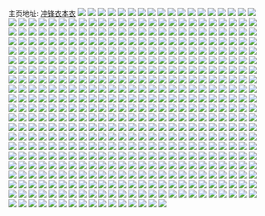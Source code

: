 主页地址: [冲锋衣本衣](https://weibo.com/u/1619984190) 
![](https://wx4.sinaimg.cn/mw2000/608eff3ely1h9qet7pxnvj20wr1z04qp.jpg) 
![](https://wx4.sinaimg.cn/mw2000/608eff3ely1h9qet8cmdgj20wr1z04qp.jpg) 
![](https://wx4.sinaimg.cn/mw2000/608eff3ely1h9pkmre5iwj2296308kjn.jpg) 
![](https://wx4.sinaimg.cn/mw2000/608eff3ely1h9ncccavpfj20wr1z0e81.jpg) 
![](https://wx4.sinaimg.cn/mw2000/608eff3ely1h9nccjqjraj22802yob2a.jpg) 
![](https://wx4.sinaimg.cn/mw2000/608eff3ely1h9kz84x468j21jk2bchdt.jpg) 
![](https://wx4.sinaimg.cn/mw2000/608eff3ely1h9h45j0rlpj20u01emduc.jpg) 
![](https://wx4.sinaimg.cn/mw2000/608eff3ely1h9h45hwlf2j20tz1smdpv.jpg) 
![](https://wx4.sinaimg.cn/mw2000/608eff3ely1h9h45ifkz0j20k00t6qc4.jpg) 
![](https://wx4.sinaimg.cn/mw2000/608eff3ely1h9h45i6vrgj20rs0he0x2.jpg) 
![](https://wx4.sinaimg.cn/mw2000/608eff3ely1h9h45jcclfj20u00gvq77.jpg) 
![](https://wx4.sinaimg.cn/mw2000/608eff3ely1h9h45jj2a7j20u00g9q6b.jpg) 
![](https://wx4.sinaimg.cn/mw2000/608eff3ely1h9cp93sed4j21ho1zk1ky.jpg) 
![](https://wx4.sinaimg.cn/mw2000/608eff3ely1h9ccoo3rgoj240b5cfqv9.jpg) 
![](https://wx4.sinaimg.cn/mw2000/608eff3ely1h98mjh4f7gj21m80wrtjl.jpg) 
![](https://wx4.sinaimg.cn/mw2000/608eff3ely1h97c8xzddaj21kw23vhdt.jpg) 
![](https://wx4.sinaimg.cn/mw2000/608eff3ely1h94drbysatj21ho1zk1ky.jpg) 
![](https://wx4.sinaimg.cn/mw2000/608eff3ely1h93f4udbg9j21kw23w4qp.jpg) 
![](https://wx4.sinaimg.cn/mw2000/608eff3ely1h93f4v5io2j21kw23v1kx.jpg) 
![](https://wx4.sinaimg.cn/mw2000/608eff3ely1h93f4rientj21kw23vb29.jpg) 
![](https://wx4.sinaimg.cn/mw2000/608eff3ely1h92cglmataj21kw23ue81.jpg) 
![](https://wx4.sinaimg.cn/mw2000/608eff3ely1h92cgl3lqtj21801moh24.jpg) 
![](https://wx4.sinaimg.cn/mw2000/608eff3ely1h92cgm3qkyj21fe1wj4or.jpg) 
![](https://wx4.sinaimg.cn/mw2000/608eff3ely1h91e1b22zkj218g1uoh5x.jpg) 
![](https://wx4.sinaimg.cn/mw2000/608eff3ely1h91e1a4w9qj21gt1ye7wh.jpg) 
![](https://wx4.sinaimg.cn/mw2000/608eff3ely1h91e1bv0acj21kw23v7wh.jpg) 
![](https://wx4.sinaimg.cn/mw2000/608eff3ely1h91e1cunxvj21kw23v7wh.jpg) 
![](https://wx4.sinaimg.cn/mw2000/608eff3ely1h8zwmkh0s3j21kw23sb29.jpg) 
![](https://wx4.sinaimg.cn/mw2000/608eff3ely1h8zwmllz21j21kw23vqv5.jpg) 
![](https://wx4.sinaimg.cn/mw2000/608eff3ely1h8zwn3newdj21kw23vkjl.jpg) 
![](https://wx4.sinaimg.cn/mw2000/608eff3ely1h8zwnih7m2j21kw23vkjl.jpg) 
![](https://wx4.sinaimg.cn/mw2000/608eff3ely1h8wdzlwkvwj21e21ure3y.jpg) 
![](https://wx4.sinaimg.cn/mw2000/608eff3ely1h8vbzq1rtyj21kw23v7wh.jpg) 
![](https://wx4.sinaimg.cn/mw2000/608eff3ely1h8vbzp91ifj21kw23v7wh.jpg) 
![](https://wx4.sinaimg.cn/mw2000/608eff3ely1h8vbzqzk3jj21kw23vb29.jpg) 
![](https://wx4.sinaimg.cn/mw2000/608eff3ely1h8vbzrq6uoj21kw23vb29.jpg) 
![](https://wx4.sinaimg.cn/mw2000/608eff3ely1h8u8ap7x7uj21h91z0qic.jpg) 
![](https://wx4.sinaimg.cn/mw2000/608eff3ely1h8u8ao3t5aj21h91z0tse.jpg) 
![](https://wx4.sinaimg.cn/mw2000/608eff3ely1h8u8apnkwtj21h91z0kbf.jpg) 
![](https://wx4.sinaimg.cn/mw2000/608eff3ely1h8u8aqqfl4j22ig3co7wi.jpg) 
![](https://wx4.sinaimg.cn/mw2000/608eff3ely1h8u8ar51q3j20sc1gfdl1.jpg) 
![](https://wx4.sinaimg.cn/mw2000/608eff3ely1h8sxg6hen2j21mw26jb29.jpg) 
![](https://wx4.sinaimg.cn/mw2000/608eff3ely1h8sxg7ivepj22802yohdu.jpg) 
![](https://wx4.sinaimg.cn/mw2000/608eff3ely1h8sxg8e4kpj21kw23vb29.jpg) 
![](https://wx4.sinaimg.cn/mw2000/608eff3ely1h8rrxe4hc4j20wr1z0n6j.jpg) 
![](https://wx4.sinaimg.cn/mw2000/608eff3ely1h8rrxep9glj21kw23ve81.jpg) 
![](https://wx4.sinaimg.cn/mw2000/608eff3ely1h8rrxfb3ehj21kw23ve81.jpg) 
![](https://wx4.sinaimg.cn/mw2000/608eff3ely1h8rrxfwyw7j21i52081kx.jpg) 
![](https://wx4.sinaimg.cn/mw2000/608eff3ely1h8rrxc0jgaj21ir2104qp.jpg) 
![](https://wx4.sinaimg.cn/mw2000/608eff3ely1h8pi6aylv0j21kw23v4qp.jpg) 
![](https://wx4.sinaimg.cn/mw2000/608eff3ely1h8o09dmhb6j22c0340b2a.jpg) 
![](https://wx4.sinaimg.cn/mw2000/608eff3ely1h8mvhk50bdj21kw23vb29.jpg) 
![](https://wx4.sinaimg.cn/mw2000/608eff3ely1h8mvhku4t9j21kw23v7wh.jpg) 
![](https://wx4.sinaimg.cn/mw2000/608eff3ely1h8l4myluy7j20u020iam3.jpg) 
![](https://wx4.sinaimg.cn/mw2000/608eff3ely1h8l4mz9av7j20u014ln5k.jpg) 
![](https://wx4.sinaimg.cn/mw2000/608eff3ely1h8l4mzxlz2j20zk19ogws.jpg) 
![](https://wx4.sinaimg.cn/mw2000/608eff3ely1h8l4n07ppyj20tq10344y.jpg) 
![](https://wx4.sinaimg.cn/mw2000/608eff3ely1h8l4mxprx9j20zk1bfqcx.jpg) 
![](https://wx4.sinaimg.cn/mw2000/608eff3ely1h8l4n0rm9tj20uk14ral6.jpg) 
![](https://wx4.sinaimg.cn/mw2000/608eff3ely1h8kih311buj20zk2rganf.jpg) 
![](https://wx4.sinaimg.cn/mw2000/608eff3ely1h8jobmm2utj21kw23v7wh.jpg) 
![](https://wx4.sinaimg.cn/mw2000/608eff3ely1h8jobnbhqvj21kw23v7wh.jpg) 
![](https://wx4.sinaimg.cn/mw2000/608eff3ely1h8jobnw7f0j21kw23v7wh.jpg) 
![](https://wx4.sinaimg.cn/mw2000/608eff3ely1h8joblv8x7j21kw23vqv5.jpg) 
![](https://wx4.sinaimg.cn/mw2000/608eff3ely1h8iuww2xwqj20wr1z04p7.jpg) 
![](https://wx4.sinaimg.cn/mw2000/608eff3ely1h8iuwwu5xcj20wr1z04pg.jpg) 
![](https://wx4.sinaimg.cn/mw2000/608eff3ely1h8hjhsh3kcj22pu3mekjn.jpg) 
![](https://wx4.sinaimg.cn/mw2000/608eff3ely1h8hjhsvwuaj20zs1bqanq.jpg) 
![](https://wx4.sinaimg.cn/mw2000/608eff3ely1h8h8gw6adyj20pg12i181.jpg) 
![](https://wx4.sinaimg.cn/mw2000/608eff3ely1h8gctc8kufj21kw23v7wh.jpg) 
![](https://wx4.sinaimg.cn/mw2000/608eff3ely1h8f8gjwm6zj21kw23v7wh.jpg) 
![](https://wx4.sinaimg.cn/mw2000/608eff3ely1h8f8gkfjarj21kw23v1kx.jpg) 
![](https://wx4.sinaimg.cn/mw2000/608eff3ely1h8f8gjbs6vj22c02x04qr.jpg) 
![](https://wx4.sinaimg.cn/mw2000/608eff3ely1h8dzjush2gj21kw23vhdt.jpg) 
![](https://wx4.sinaimg.cn/mw2000/608eff3ely1h8csjqqxqaj21ho1zkkjl.jpg) 
![](https://wx4.sinaimg.cn/mw2000/608eff3ely1h8csjtmn80j21ho1zknpd.jpg) 
![](https://wx4.sinaimg.cn/mw2000/608eff3ely1h8csjrohe7j21kw23v7wh.jpg) 
![](https://wx4.sinaimg.cn/mw2000/608eff3ely1h8csjsg6h6j21kw23v4qp.jpg) 
![](https://wx4.sinaimg.cn/mw2000/608eff3ely1h8bs0x47hxj21kw23vhdt.jpg) 
![](https://wx4.sinaimg.cn/mw2000/608eff3ely1h8bs0xrtzaj21kw23v7wh.jpg) 
![](https://wx4.sinaimg.cn/mw2000/608eff3ely1h8bs0w955pj21kw23v4qp.jpg) 
![](https://wx4.sinaimg.cn/mw2000/608eff3ely1h8bs0zeyioj21sc2dsnpe.jpg) 
![](https://wx4.sinaimg.cn/mw2000/608eff3ely1h8ap2aiewlj21kw23ve81.jpg) 
![](https://wx4.sinaimg.cn/mw2000/608eff3ely1h8ap2b4jgnj21kw23vhdt.jpg) 
![](https://wx4.sinaimg.cn/mw2000/608eff3ely1h8ap2cvcokj21kw23ve81.jpg) 
![](https://wx4.sinaimg.cn/mw2000/608eff3ely1h8ap2djd6gj21kw23vhdt.jpg) 
![](https://wx4.sinaimg.cn/mw2000/608eff3ely1h8ap29ukx3j21kw23vhdt.jpg) 
![](https://wx4.sinaimg.cn/mw2000/608eff3ely1h8apgcsnbcj21kw23vu0x.jpg) 
![](https://wx4.sinaimg.cn/mw2000/608eff3ely1h8afzb50lsj23so5284qt.jpg) 
![](https://wx4.sinaimg.cn/mw2000/608eff3ely1h883dcpvlej21kw23vhdt.jpg) 
![](https://wx4.sinaimg.cn/mw2000/608eff3ely1h883d9ntdej21871mxqmx.jpg) 
![](https://wx4.sinaimg.cn/mw2000/608eff3ely1h883dltwyvj21kw23ve81.jpg) 
![](https://wx4.sinaimg.cn/mw2000/608eff3ely1h883eaisbdj21kw23w4qp.jpg) 
![](https://wx4.sinaimg.cn/mw2000/608eff3ely1h85w043dlcj20u0140jwn.jpg) 
![](https://wx4.sinaimg.cn/mw2000/608eff3ely1h82qp024khj20t00wun53.jpg) 
![](https://wx4.sinaimg.cn/mw2000/608eff3ely1h815vmdrehj21kw23v4qp.jpg) 
![](https://wx4.sinaimg.cn/mw2000/608eff3ely1h815vn4plcj21kw23v4qp.jpg) 
![](https://wx4.sinaimg.cn/mw2000/608eff3ely1h815vnmqe1j21kw23v4qp.jpg) 
![](https://wx4.sinaimg.cn/mw2000/608eff3ely1h815w9gypsj21kw23v4qp.jpg) 
![](https://wx4.sinaimg.cn/mw2000/608eff3ely1h7wvojpqy2j21sc2dsx6p.jpg) 
![](https://wx4.sinaimg.cn/mw2000/608eff3ely1h7vh27j8muj21kw2224qp.jpg) 
![](https://wx4.sinaimg.cn/mw2000/608eff3ely1h7vh27wkpaj21k3162tns.jpg) 
![](https://wx4.sinaimg.cn/mw2000/608eff3ely1h7vh28d5olj20wq0tl45d.jpg) 
![](https://wx4.sinaimg.cn/mw2000/608eff3ely1h7vh2agomlj22c0340e83.jpg) 
![](https://wx4.sinaimg.cn/mw2000/608eff3ely1h7tz71bwwhj21kw23w4qp.jpg) 
![](https://wx4.sinaimg.cn/mw2000/608eff3ely1h7tz70rxf4j21kw23vb29.jpg) 
![](https://wx4.sinaimg.cn/mw2000/608eff3ely1h7t8tbzbyij21kw23vhdt.jpg) 
![](https://wx4.sinaimg.cn/mw2000/608eff3ely1h7t8tdk7rtj21kw23vb29.jpg) 
![](https://wx4.sinaimg.cn/mw2000/608eff3ely1h7t8tfyswtj21kw23ve81.jpg) 
![](https://wx4.sinaimg.cn/mw2000/608eff3ely1h7s6klhvh7j20wr1z0h3g.jpg) 
![](https://wx4.sinaimg.cn/mw2000/608eff3ely1h7rxwdpukwj21kw23vkjl.jpg) 
![](https://wx4.sinaimg.cn/mw2000/608eff3ely1h7rxwfbbgjj21kw23vhdt.jpg) 
![](https://wx4.sinaimg.cn/mw2000/608eff3ely1h7ry3bcqgpj21kw23vb29.jpg) 
![](https://wx4.sinaimg.cn/mw2000/608eff3ely1h7rxwesm8ij21kw23vhdt.jpg) 
![](https://wx4.sinaimg.cn/mw2000/608eff3ely1h7rxwfum3lj21kw23vhdt.jpg) 
![](https://wx4.sinaimg.cn/mw2000/608eff3ely1h7rxx14qn3j21kw23vkjl.jpg) 
![](https://wx4.sinaimg.cn/mw2000/608eff3ely1h7rouqscfwj21kw23vb29.jpg) 
![](https://wx4.sinaimg.cn/mw2000/608eff3ely1h7qz7rv9k0j20wr1z0azi.jpg) 
![](https://wx4.sinaimg.cn/mw2000/608eff3ely1h7qz7s6mvpj20ku194wqb.jpg) 
![](https://wx4.sinaimg.cn/mw2000/608eff3ely1h7qz7rkc54j20ku194wl5.jpg) 
![](https://wx4.sinaimg.cn/mw2000/608eff3ely1h7opdxpkwxj21kw23v4qp.jpg) 
![](https://wx4.sinaimg.cn/mw2000/608eff3ely1h7opjzhp3mj21kw23v7wh.jpg) 
![](https://wx4.sinaimg.cn/mw2000/608eff3ely1h7opdzm6yrj21kw23v4qp.jpg) 
![](https://wx4.sinaimg.cn/mw2000/608eff3ely1h7opedqr3qj21881mz4qp.jpg) 
![](https://wx4.sinaimg.cn/mw2000/608eff3ely1h7n7qqcnfzj21kw23vhdt.jpg) 
![](https://wx4.sinaimg.cn/mw2000/608eff3ely1h7n7qr3rwsj21kw23vb29.jpg) 
![](https://wx4.sinaimg.cn/mw2000/608eff3ely1h7n7qrv7plj21kw23ve81.jpg) 
![](https://wx4.sinaimg.cn/mw2000/608eff3ely1h7n7qpoaa4j21kw23w7wh.jpg) 
![](https://wx4.sinaimg.cn/mw2000/608eff3ely1h7mjoxyog3j20ph0r3tcj.jpg) 
![](https://wx4.sinaimg.cn/mw2000/608eff3ely1h7mjoys063j20oz0px42q.jpg) 
![](https://wx4.sinaimg.cn/mw2000/608eff3ely1h7mjozglx2j20n80p77ap.jpg) 
![](https://wx4.sinaimg.cn/mw2000/608eff3ely1h7mjozp6xdj20tz0gvgnm.jpg) 
![](https://wx4.sinaimg.cn/mw2000/608eff3ely1h7mjp075xaj20u00kmdl9.jpg) 
![](https://wx4.sinaimg.cn/mw2000/608eff3ely1h7mjox77oqj20kn0n4wgy.jpg) 
![](https://wx4.sinaimg.cn/mw2000/608eff3ely1h7l9qecuglj21kw23ve81.jpg) 
![](https://wx4.sinaimg.cn/mw2000/608eff3ely1h7l9qexqhkj21kw23v7wh.jpg) 
![](https://wx4.sinaimg.cn/mw2000/608eff3ely1h7l9qfewynj21kw23vb29.jpg) 
![](https://wx4.sinaimg.cn/mw2000/608eff3ely1h7l9qdtewhj21kw23ve81.jpg) 
![](https://wx4.sinaimg.cn/mw2000/608eff3ely1h7js9utlh2j21kw23v7wh.jpg) 
![](https://wx4.sinaimg.cn/mw2000/608eff3ely1h7js9va0bjj21hu1zs1kx.jpg) 
![](https://wx4.sinaimg.cn/mw2000/608eff3ely1h7js9vqynaj21kw23vkis.jpg) 
![](https://wx4.sinaimg.cn/mw2000/608eff3ely1h7js9u7flkj21kw23vkjl.jpg) 
![](https://wx4.sinaimg.cn/mw2000/608eff3ely1h7ip8eo989j21ho1zkb29.jpg) 
![](https://wx4.sinaimg.cn/mw2000/608eff3ely1h7ip8dvk0aj21ho1zkhdt.jpg) 
![](https://wx4.sinaimg.cn/mw2000/608eff3ely1h7ip8fg6o5j21ho1zkkjl.jpg) 
![](https://wx4.sinaimg.cn/mw2000/608eff3ely1h7ip8g9l7nj21ho1zkhdt.jpg) 
![](https://wx4.sinaimg.cn/mw2000/608eff3ely1h7iew7qg9qj21kw23ve81.jpg) 
![](https://wx4.sinaimg.cn/mw2000/608eff3ely1h7gjm7gzboj21kw23ub29.jpg) 
![](https://wx4.sinaimg.cn/mw2000/608eff3ely1h7gjm82c10j21kw23w7wh.jpg) 
![](https://wx4.sinaimg.cn/mw2000/608eff3ely1h7gjm8rmgrj21kw23vakh.jpg) 
![](https://wx4.sinaimg.cn/mw2000/608eff3ely1h7gjm6gqmvj21kw23ve3w.jpg) 
![](https://wx4.sinaimg.cn/mw2000/608eff3ely1h7e88hh4scj21kw23vb29.jpg) 
![](https://wx4.sinaimg.cn/mw2000/608eff3ely1h7e88hzx8xj21kw23vb29.jpg) 
![](https://wx4.sinaimg.cn/mw2000/608eff3ely1h7e88imjifj21kw23v4qp.jpg) 
![](https://wx4.sinaimg.cn/mw2000/608eff3ely1h7e88j36ejj219x1p81kx.jpg) 
![](https://wx4.sinaimg.cn/mw2000/608eff3ely1h7e88jmvddj21ic20gq6i.jpg) 
![](https://wx4.sinaimg.cn/mw2000/608eff3ely1h7e88k5y0oj21kw23vq7v.jpg) 
![](https://wx4.sinaimg.cn/mw2000/608eff3ely1h7e88l593zj215o1aymxx.jpg) 
![](https://wx4.sinaimg.cn/mw2000/608eff3ely1h7e88kqxlsj21kw23vb29.jpg) 
![](https://wx4.sinaimg.cn/mw2000/608eff3ely1h7e88gxezcj22gk1kwjw2.jpg) 
![](https://wx4.sinaimg.cn/mw2000/608eff3ely1h7cvo525syj21kw23v442.jpg) 
![](https://wx4.sinaimg.cn/mw2000/608eff3ely1h7cvo5iojuj21kw23vaeo.jpg) 
![](https://wx4.sinaimg.cn/mw2000/608eff3ely1h7cvo61px7j21kw23v7wh.jpg) 
![](https://wx4.sinaimg.cn/mw2000/608eff3ely1h7cvo6nq4qj21kw23vb29.jpg) 
![](https://wx4.sinaimg.cn/mw2000/608eff3ely1h7bshp2g6nj21kw23vgzj.jpg) 
![](https://wx4.sinaimg.cn/mw2000/608eff3ely1h7bshpu7hhj21j321gqv5.jpg) 
![](https://wx4.sinaimg.cn/mw2000/608eff3ely1h7bshuskcvj21kw23ve81.jpg) 
![](https://wx4.sinaimg.cn/mw2000/608eff3ely1h7bsi22gd7j21kw23vdj6.jpg) 
![](https://wx4.sinaimg.cn/mw2000/608eff3ely1h7bsho0sruj22dr36c18e.jpg) 
![](https://wx4.sinaimg.cn/mw2000/608eff3ely1h7bsht4swwj22dr36cwvy.jpg) 
![](https://wx4.sinaimg.cn/mw2000/608eff3ely1h7ab1j68fcj21kw23v0zi.jpg) 
![](https://wx4.sinaimg.cn/mw2000/608eff3ely1h7ab1il92wj216n1kunh3.jpg) 
![](https://wx4.sinaimg.cn/mw2000/608eff3ely1h79iiy8y1jj21ku23shdt.jpg) 
![](https://wx4.sinaimg.cn/mw2000/608eff3ely1h79i9a6agvj21kw23vgv1.jpg) 
![](https://wx4.sinaimg.cn/mw2000/608eff3ely1h79ig54fv8j21ku23snl6.jpg) 
![](https://wx4.sinaimg.cn/mw2000/608eff3ely1h79ihmp4xqj21ku23sh21.jpg) 
![](https://wx4.sinaimg.cn/mw2000/608eff3ely1h78ehrfbp7j215o1ah40l.jpg) 
![](https://wx4.sinaimg.cn/mw2000/608eff3ely1h78ehrnmsaj20uk0oi3zb.jpg) 
![](https://wx4.sinaimg.cn/mw2000/608eff3ely1h78ehs22znj215o0z8t9u.jpg) 
![](https://wx4.sinaimg.cn/mw2000/608eff3ely1h78ehslo8jj215o0z1gwb.jpg) 
![](https://wx4.sinaimg.cn/mw2000/608eff3ely1h78eht0koaj20xc15jthv.jpg) 
![](https://wx4.sinaimg.cn/mw2000/608eff3ely1h78ehr6m8cj215o0rcab8.jpg) 
![](https://wx4.sinaimg.cn/mw2000/608eff3ely1h7769oncswj21kw23vdzp.jpg) 
![](https://wx4.sinaimg.cn/mw2000/608eff3ely1h77557pkk4j21kw23v1ky.jpg) 
![](https://wx4.sinaimg.cn/mw2000/608eff3ely1h77556z3k5j21kw23vx57.jpg) 
![](https://wx4.sinaimg.cn/mw2000/608eff3ely1h7755655t6j21kw23vkjm.jpg) 
![](https://wx4.sinaimg.cn/mw2000/608eff3ely1h74uuc2mh5j21hm1zhe82.jpg) 
![](https://wx4.sinaimg.cn/mw2000/608eff3ely1h74uub4byuj21hm1zh7wh.jpg) 
![](https://wx4.sinaimg.cn/mw2000/608eff3ely1h74tf68u6jj21ku23s7us.jpg) 
![](https://wx4.sinaimg.cn/mw2000/608eff3ely1h74uucpnb7j21ku23snpd.jpg) 
![](https://wx4.sinaimg.cn/mw2000/608eff3ely1h74tf8qffuj21kw23vhdt.jpg) 
![](https://wx4.sinaimg.cn/mw2000/608eff3ely1h74tf6rrtwj21kw23vwn0.jpg) 
![](https://wx4.sinaimg.cn/mw2000/608eff3ely1h73n0mx68bj21ku23s7wi.jpg) 
![](https://wx4.sinaimg.cn/mw2000/608eff3ely1h73n0ojk10j21kw23vn1r.jpg) 
![](https://wx4.sinaimg.cn/mw2000/608eff3ely1h73n0ozzv2j21kw23v42f.jpg) 
![](https://wx4.sinaimg.cn/mw2000/608eff3ely1h73n3r1sdvj21kw23vkjl.jpg) 
![](https://wx4.sinaimg.cn/mw2000/608eff3ely1h73n0njok3j21kw23vb29.jpg) 
![](https://wx4.sinaimg.cn/mw2000/608eff3ely1h73n0o28qij21kw23wn33.jpg) 
![](https://wx4.sinaimg.cn/mw2000/608eff3ely1h71hinjmxaj21kw23vb29.jpg) 
![](https://wx4.sinaimg.cn/mw2000/608eff3ely1h71him3603j21kw23v7wh.jpg) 
![](https://wx4.sinaimg.cn/mw2000/608eff3ely1h71himu4xhj21b01qonkd.jpg) 
![](https://wx4.sinaimg.cn/mw2000/608eff3ely1h71hio7ahqj223v1kw1kx.jpg) 
![](https://wx4.sinaimg.cn/mw2000/608eff3ely1h71himh0lgj21fa1wedjr.jpg) 
![](https://wx4.sinaimg.cn/mw2000/608eff3ely1h71hiopa9vj21kw23v437.jpg) 
![](https://wx4.sinaimg.cn/mw2000/608eff3ely1h706xtl0q8j20t90u0dij.jpg) 
![](https://wx4.sinaimg.cn/mw2000/608eff3ely1h706xty7vuj20u00sd0ty.jpg) 
![](https://wx4.sinaimg.cn/mw2000/608eff3ely1h706xu8v1ej20u00p3q90.jpg) 
![](https://wx4.sinaimg.cn/mw2000/608eff3ely1h706xuj5bzj20tr0u00uw.jpg) 
![](https://wx4.sinaimg.cn/mw2000/608eff3ely1h6yvec4ne1j21kw23vwhm.jpg) 
![](https://wx4.sinaimg.cn/mw2000/608eff3ely1h6yvebo2hyj21ku23sqbk.jpg) 
![](https://wx4.sinaimg.cn/mw2000/608eff3ely1h6yvecnsogj21kw23v7wh.jpg) 
![](https://wx4.sinaimg.cn/mw2000/608eff3ely1h6yved5v9kj21kw23wb29.jpg) 
![](https://wx4.sinaimg.cn/mw2000/608eff3ely1h6yvedp40cj21kw23v4qp.jpg) 
![](https://wx4.sinaimg.cn/mw2000/608eff3ely1h6yvee8ovfj21kw23vtfj.jpg) 
![](https://wx4.sinaimg.cn/mw2000/608eff3ely1h6xk7vpa4kj221i2q07wi.jpg) 
![](https://wx4.sinaimg.cn/mw2000/608eff3ely1h6xk7utl2cj221i2q07wi.jpg) 
![](https://wx4.sinaimg.cn/mw2000/608eff3ely1h6wm0ji6olj21hm1zh4as.jpg) 
![](https://wx4.sinaimg.cn/mw2000/608eff3ely1h6wm0lp3psj21ho1zkqv5.jpg) 
![](https://wx4.sinaimg.cn/mw2000/608eff3ely1h6wm0kqknbj21ho1zkh36.jpg) 
![](https://wx4.sinaimg.cn/mw2000/608eff3ely1h6vojsy4n7j21nu27u4qp.jpg) 
![](https://wx4.sinaimg.cn/mw2000/608eff3ely1h6qn54tws6j20u013pq6h.jpg) 
![](https://wx4.sinaimg.cn/mw2000/608eff3ely1h6qn5545iej20u00kyq6v.jpg) 
![](https://wx4.sinaimg.cn/mw2000/608eff3ely1h6qn55g7ihj20u00urgnt.jpg) 
![](https://wx4.sinaimg.cn/mw2000/608eff3ely1h6qn55oab9j20u00lgjxo.jpg) 
![](https://wx4.sinaimg.cn/mw2000/608eff3ely1h6qn55znw3j20u00zfgna.jpg) 
![](https://wx4.sinaimg.cn/mw2000/608eff3ely1h6qn5668kkj20u00j4t9m.jpg) 
![](https://wx4.sinaimg.cn/mw2000/608eff3ely1h6pm5fpfxwj20u00usgof.jpg) 
![](https://wx4.sinaimg.cn/mw2000/608eff3ely1h6pm5g0trcj20u00ypwfa.jpg) 
![](https://wx4.sinaimg.cn/mw2000/608eff3ely1h6pm5gaeyoj20u00g6tcy.jpg) 
![](https://wx4.sinaimg.cn/mw2000/608eff3ely1h6pm5f66ddj20u00g9wi2.jpg) 
![](https://wx4.sinaimg.cn/mw2000/608eff3ely1h6ovrkru1cj221i2q0wt2.jpg) 
![](https://wx4.sinaimg.cn/mw2000/608eff3ely1h6ovrm05dsj20wi1yc43f.jpg) 
![](https://wx4.sinaimg.cn/mw2000/608eff3ely1h6ovrlmiobj221i2q0kjm.jpg) 
![](https://wx4.sinaimg.cn/mw2000/608eff3ely1h6ovte4eswj221i1j4hdt.jpg) 
![](https://wx4.sinaimg.cn/mw2000/608eff3ely1h6ovtdluwrj221i2q0dvv.jpg) 
![](https://wx4.sinaimg.cn/mw2000/608eff3ely1h6mbsnvxudj20zi1bbn3v.jpg) 
![](https://wx4.sinaimg.cn/mw2000/608eff3ely1h6mbsonj7yj221i2q07ij.jpg) 
![](https://wx4.sinaimg.cn/mw2000/608eff3ely1h6mbsqubt0j20zi1bb44v.jpg) 
![](https://wx4.sinaimg.cn/mw2000/608eff3ely1h6mbsqhrujj221i2q0qlm.jpg) 
![](https://wx4.sinaimg.cn/mw2000/608eff3ely1h6mbsnj0kjj221i2q0wwt.jpg) 
![](https://wx4.sinaimg.cn/mw2000/608eff3ely1h6lj6d7ffwj20xc1kcta4.jpg) 
![](https://wx4.sinaimg.cn/mw2000/608eff3ely1h6lj5atrwhj215o1aywf6.jpg) 
![](https://wx4.sinaimg.cn/mw2000/608eff3ely1h6lj5addobj20xc1kc7c6.jpg) 
![](https://wx4.sinaimg.cn/mw2000/608eff3ely1h6lj59sn5jj215o1aydpe.jpg) 
![](https://wx4.sinaimg.cn/mw2000/608eff3ely1h6lj6dhcf6j21qy0zgtew.jpg) 
![](https://wx4.sinaimg.cn/mw2000/608eff3ely1h6lj6d7ffwj20xc1kcta4.jpg) 
![](https://wx4.sinaimg.cn/mw2000/608eff3ely1h6lj5atrwhj215o1aywf6.jpg) 
![](https://wx4.sinaimg.cn/mw2000/608eff3ely1h6lj5addobj20xc1kc7c6.jpg) 
![](https://wx4.sinaimg.cn/mw2000/608eff3ely1h6lj59sn5jj215o1aydpe.jpg) 
![](https://wx4.sinaimg.cn/mw2000/608eff3ely1h6lj6dhcf6j21qy0zgtew.jpg) 
![](https://wx4.sinaimg.cn/mw2000/608eff3ely1h6lj7t3drsj21qy0zgwkw.jpg) 
![](https://wx4.sinaimg.cn/mw2000/608eff3ely1h6j0cbgukrj221i2q0hdv.jpg) 
![](https://wx4.sinaimg.cn/mw2000/608eff3ely1h6i0yv618rj233l36cqv7.jpg) 
![](https://wx4.sinaimg.cn/mw2000/608eff3ely1h6i0ys6ddwj236c2phn3f.jpg) 
![](https://wx4.sinaimg.cn/mw2000/608eff3ely1h6i0yx4wfrj236c2phteb.jpg) 
![](https://wx4.sinaimg.cn/mw2000/608eff3ely1h6i0z5hqw9j236c2phq6b.jpg) 
![](https://wx4.sinaimg.cn/mw2000/608eff3ely1h6i0yzpbmej233a36c4qq.jpg) 
![](https://wx4.sinaimg.cn/mw2000/608eff3ely1h6i0z12v0bj236c1vd4qp.jpg) 
![](https://wx4.sinaimg.cn/mw2000/608eff3ely1h6hq55bvxmj221i2q0tqi.jpg) 
![](https://wx4.sinaimg.cn/mw2000/608eff3ely1h6hq546o81j221i2q07rg.jpg) 
![](https://wx4.sinaimg.cn/mw2000/608eff3ely1h6hq56fn6cj221i2q0x6q.jpg) 
![](https://wx4.sinaimg.cn/mw2000/608eff3ely1h6hq57kwakj221i2q0qv6.jpg) 
![](https://wx4.sinaimg.cn/mw2000/608eff3ely1h6hq594wmij221i2q0e83.jpg) 
![](https://wx4.sinaimg.cn/mw2000/608eff3ely1h6ddh8b6n1j221i2q0e82.jpg) 
![](https://wx4.sinaimg.cn/mw2000/608eff3ely1h6ddh7m688j221i2q0qr6.jpg) 
![](https://wx4.sinaimg.cn/mw2000/608eff3ely1h6ddh92a0dj221i2q0e82.jpg) 
![](https://wx4.sinaimg.cn/mw2000/608eff3ely1h6ddh9vyrej221i2q0wz9.jpg) 
![](https://wx4.sinaimg.cn/mw2000/608eff3ely1h6ddhbpe18j221i2q0apu.jpg) 
![](https://wx4.sinaimg.cn/mw2000/608eff3ely1h6ddhaixh9j221i2q0wz7.jpg) 
![](https://wx4.sinaimg.cn/mw2000/608eff3ely1h6ati3qlirj221i2q0wve.jpg) 
![](https://wx4.sinaimg.cn/mw2000/608eff3ely1h6ati4z0nlj221i2q0wx0.jpg) 
![](https://wx4.sinaimg.cn/mw2000/608eff3ely1h69puyw6c7j221i2q04qq.jpg) 
![](https://wx4.sinaimg.cn/mw2000/608eff3ely1h69puzpnsaj22802yok3c.jpg) 
![](https://wx4.sinaimg.cn/mw2000/608eff3ely1h69puxz7uhj221i2q0x6q.jpg) 
![](https://wx4.sinaimg.cn/mw2000/608eff3ely1h69pv0g1itj221i2q0k9p.jpg) 
![](https://wx4.sinaimg.cn/mw2000/608eff3ely1h68iapy12rj20zi1bb1gn.jpg) 
![](https://wx4.sinaimg.cn/mw2000/608eff3ely1h68iaqaxxzj20zi1bb11g.jpg) 
![](https://wx4.sinaimg.cn/mw2000/608eff3ely1h68iaplexzj221i2q07wi.jpg) 
![](https://wx4.sinaimg.cn/mw2000/608eff3ely1h67nl1b0foj221i1j4kjl.jpg) 
![](https://wx4.sinaimg.cn/mw2000/608eff3ely1h67nl1zjhqj221i1j4x6p.jpg) 
![](https://wx4.sinaimg.cn/mw2000/608eff3ely1h67nl38kckj221i1j4qv5.jpg) 
![](https://wx4.sinaimg.cn/mw2000/608eff3ely1h63w1pszxqj221i2pyb2a.jpg) 
![](https://wx4.sinaimg.cn/mw2000/608eff3ely1h61e2rjy72j221i2q04qq.jpg) 
![](https://wx4.sinaimg.cn/mw2000/608eff3ely1h61e2qq2v9j221i2q0ano.jpg) 
![](https://wx4.sinaimg.cn/mw2000/608eff3ely1h61e2s7c9ij221i2q0gxp.jpg) 
![](https://wx4.sinaimg.cn/mw2000/608eff3ely1h61e2szdl5j221i2q01f8.jpg) 
![](https://wx4.sinaimg.cn/mw2000/608eff3ely1h61e2tqc9yj221i2q04qq.jpg) 
![](https://wx4.sinaimg.cn/mw2000/608eff3ely1h61e2uew0aj221i2q0wsc.jpg) 
![](https://wx4.sinaimg.cn/mw2000/608eff3ely1h5zepxh5grj21vv2ihkjm.jpg) 
![](https://wx4.sinaimg.cn/mw2000/608eff3ely1h5zepwgp0gj221i2q018k.jpg) 
![](https://wx4.sinaimg.cn/mw2000/608eff3ely1h5zepymotdj221i2q0wwd.jpg) 
![](https://wx4.sinaimg.cn/mw2000/608eff3ely1h5xx8qjggpj20u0140472.jpg) 
![](https://wx4.sinaimg.cn/mw2000/608eff3ely1h5xx8q3ldcj20u0140thv.jpg) 
![](https://wx4.sinaimg.cn/mw2000/608eff3ely1h5xx8rdbuvj20u0140mzn.jpg) 
![](https://wx4.sinaimg.cn/mw2000/608eff3ely1h5xx8rt6emj20u0140773.jpg) 
![](https://wx4.sinaimg.cn/mw2000/608eff3ely1h5w1mrvgoxj21xb2keb2a.jpg) 
![](https://wx4.sinaimg.cn/mw2000/608eff3ely1h5w1mt18khj221i2q0npe.jpg) 
![](https://wx4.sinaimg.cn/mw2000/608eff3ely1h5w1mtcicej20wi1ycwj8.jpg) 
![](https://wx4.sinaimg.cn/mw2000/608eff3ely1h5ug312d6cj20wi1yc7gw.jpg) 
![](https://wx4.sinaimg.cn/mw2000/608eff3ely1h5sl0txzy9j22c0340b2a.jpg) 
![](https://wx4.sinaimg.cn/mw2000/608eff3ely1h5sl0vu8wrj20zk1be1b1.jpg) 
![](https://wx4.sinaimg.cn/mw2000/608eff3ely1h5otqhf2a5j21um18e4qp.jpg) 
![](https://wx4.sinaimg.cn/mw2000/608eff3ely1h5otqj1cj3j221i2q0kjo.jpg) 
![](https://wx4.sinaimg.cn/mw2000/608eff3ely1h5otrei1hnj221i2q04qs.jpg) 
![](https://wx4.sinaimg.cn/mw2000/608eff3ely1h5otrcuxfvj221i2q0hdw.jpg) 
![](https://wx4.sinaimg.cn/mw2000/608eff3ely1h5otrfs2a5j221i2q0kjn.jpg) 
![](https://wx4.sinaimg.cn/mw2000/608eff3ely1h5nvbwev94j221i2q0b2a.jpg) 
![](https://wx4.sinaimg.cn/mw2000/608eff3ely1h5nvbq4crwj221i2q0x6q.jpg) 
![](https://wx4.sinaimg.cn/mw2000/608eff3ely1h5nvbsiciaj221i2q0e82.jpg) 
![](https://wx4.sinaimg.cn/mw2000/608eff3ely1h5lnlzhh8ej221i2q04qq.jpg) 
![](https://wx4.sinaimg.cn/mw2000/608eff3ely1h5lnlyghquj221i2q0hdu.jpg) 
![](https://wx4.sinaimg.cn/mw2000/608eff3ely1h5lnm0io58j221i2q0kjm.jpg) 
![](https://wx4.sinaimg.cn/mw2000/608eff3ely1h5k1q27cywj20wi1yc1kx.jpg) 
![](https://wx4.sinaimg.cn/mw2000/608eff3ely1h5hu60jp62j20zi1ba18k.jpg) 
![](https://wx4.sinaimg.cn/mw2000/608eff3ely1h5hu6115h2j20zi1batqi.jpg) 
![](https://wx4.sinaimg.cn/mw2000/608eff3ely1h5hu61fnv9j20zi1bak8m.jpg) 
![](https://wx4.sinaimg.cn/mw2000/608eff3ely1h5hu61viluj20zi1banf1.jpg) 
![](https://wx4.sinaimg.cn/mw2000/608eff3ely1h5fl1utiluj20sh0zs41s.jpg) 
![](https://wx4.sinaimg.cn/mw2000/608eff3ely1h5cbkn91iyj221i2q0e82.jpg) 
![](https://wx4.sinaimg.cn/mw2000/608eff3ely1h5cbko9sfij221i2q0x6p.jpg) 
![](https://wx4.sinaimg.cn/mw2000/608eff3ely1h58tzbp82sj221i2q0npe.jpg) 
![](https://wx4.sinaimg.cn/mw2000/608eff3ely1h58tzckku1j221i2pyx6p.jpg) 
![](https://wx4.sinaimg.cn/mw2000/608eff3ely1h58c9ko53lj221i2q0kjm.jpg) 
![](https://wx4.sinaimg.cn/mw2000/608eff3ely1h57nejia5kj221i2q0qv6.jpg) 
![](https://wx4.sinaimg.cn/mw2000/608eff3ely1h57neihhc9j221i2q0hdu.jpg) 
![](https://wx4.sinaimg.cn/mw2000/608eff3ely1h56er63rk8j221i2q0kjm.jpg) 
![](https://wx4.sinaimg.cn/mw2000/608eff3ely1h56er7huc5j221i2q0b2a.jpg) 
![](https://wx4.sinaimg.cn/mw2000/608eff3ely1h56er8lqgfj221i2q0e82.jpg) 
![](https://wx4.sinaimg.cn/mw2000/608eff3ely1h56er9v7y6j221i2q0hdu.jpg) 
![](https://wx4.sinaimg.cn/mw2000/608eff3ely1h530sxwoowj215c1qy4qp.jpg) 
![](https://wx4.sinaimg.cn/mw2000/608eff3ely1h52g7ubeuvj211x1kw4qp.jpg) 
![](https://wx4.sinaimg.cn/mw2000/608eff3ely1h52g7v0tr2j211x1kw4qp.jpg) 
![](https://wx4.sinaimg.cn/mw2000/608eff3ely1h52g7w41blj21kw2dcnpe.jpg) 
![](https://wx4.sinaimg.cn/mw2000/608eff3ely1h52g7tp9fnj21kw2dce82.jpg) 
![](https://wx4.sinaimg.cn/mw2000/608eff3ely1h50rk8iknsj21kw2dcb2a.jpg) 
![](https://wx4.sinaimg.cn/mw2000/608eff3ely1h50rka5u5oj21kw2dce82.jpg) 
![](https://wx4.sinaimg.cn/mw2000/608eff3ely1h4yhh3ig39j20u014046w.jpg) 
![](https://wx4.sinaimg.cn/mw2000/608eff3ely1h4yhh49sk4j20u0140gsd.jpg) 
![](https://wx4.sinaimg.cn/mw2000/608eff3ely1h4yjnhq9kqj20u0140dqx.jpg) 
![](https://wx4.sinaimg.cn/mw2000/608eff3ely1h4y388f76fj21l60w6h32.jpg) 
![](https://wx4.sinaimg.cn/mw2000/608eff3ely1h4y388xrvhj21l70w6dvs.jpg) 
![](https://wx4.sinaimg.cn/mw2000/608eff3ely1h4y389d601j21qy0xearl.jpg) 
![](https://wx4.sinaimg.cn/mw2000/608eff3ely1h4y389ppwlj21kp0vwane.jpg) 
![](https://wx4.sinaimg.cn/mw2000/608eff3ely1h4y0egww3kj21w72ix7wi.jpg) 
![](https://wx4.sinaimg.cn/mw2000/608eff3ely1h4v039v8i9j20u013z48s.jpg) 
![](https://wx4.sinaimg.cn/mw2000/608eff3ely1h4v03efmz8j20u013zk1j.jpg) 
![](https://wx4.sinaimg.cn/mw2000/608eff3ely1h4v03c0n85j20u013z12p.jpg) 
![](https://wx4.sinaimg.cn/mw2000/608eff3ely1h4v03jarxgj20u0140tj3.jpg) 
![](https://wx4.sinaimg.cn/mw2000/608eff3ely1h4v03wii2qj20u0140wlv.jpg) 
![](https://wx4.sinaimg.cn/mw2000/608eff3ely1h4v03gjxhgj20u0140k2a.jpg) 
![](https://wx4.sinaimg.cn/mw2000/608eff3ely1h4trkvp9yzj20wi1yc4qq.jpg) 
![](https://wx4.sinaimg.cn/mw2000/608eff3ely1h4tlsltiojj21kw1kw4ax.jpg) 
![](https://wx4.sinaimg.cn/mw2000/608eff3ely1h4tlsmgbgmj21kw1kwqfb.jpg) 
![](https://wx4.sinaimg.cn/mw2000/608eff3ely1h4sc7kzfgpj219o0ug77k.jpg) 
![](https://wx4.sinaimg.cn/mw2000/608eff3ely1h4sc7lhswcj20u0190n3o.jpg) 
![](https://wx4.sinaimg.cn/mw2000/608eff3ely1h4r4eac6sij221i2q01kz.jpg) 
![](https://wx4.sinaimg.cn/mw2000/608eff3ely1h4r4eb4e7xj21tn2fju0x.jpg) 
![](https://wx4.sinaimg.cn/mw2000/608eff3ely1h4r4ec0df6j21vd2ht4qq.jpg) 
![](https://wx4.sinaimg.cn/mw2000/608eff3ely1h4r4ed0qkpj221g2q0kjm.jpg) 
![](https://wx4.sinaimg.cn/mw2000/608eff3ely1h4puixcd7fj212e0o3q5y.jpg) 
![](https://wx4.sinaimg.cn/mw2000/608eff3ely1h4pcb5ssdbj21ti1tie81.jpg) 
![](https://wx4.sinaimg.cn/mw2000/608eff3ely1h4pcb6nns3j221i21iqv5.jpg) 
![](https://wx4.sinaimg.cn/mw2000/608eff3ely1h4o5dhjg06j22c0340x6q.jpg) 
![](https://wx4.sinaimg.cn/mw2000/608eff3ely1h4h0ptfyu8j20u01407ea.jpg) 
![](https://wx4.sinaimg.cn/mw2000/608eff3ely1h4fxvdc8d4j20u01ih7ea.jpg) 
![](https://wx4.sinaimg.cn/mw2000/608eff3ely1h4fxve72r2j20u015vk4b.jpg) 
![](https://wx4.sinaimg.cn/mw2000/608eff3ely1h4epbzmlrqj20wi1yc1hy.jpg) 
![](https://wx4.sinaimg.cn/mw2000/608eff3ely1h4doiol735j20wi1ycwu8.jpg) 
![](https://wx4.sinaimg.cn/mw2000/608eff3ely1h4d5a6hfm0j21ss2ee1ky.jpg) 
![](https://wx4.sinaimg.cn/mw2000/608eff3ely1h4d5a4rr7cj221i2q0x6q.jpg) 
![](https://wx4.sinaimg.cn/mw2000/608eff3ely1h4ciyj4rryj221i2q0npe.jpg) 
![](https://wx4.sinaimg.cn/mw2000/608eff3ely1h4ciyjqk3qj20zi1baqow.jpg) 
![](https://wx4.sinaimg.cn/mw2000/608eff3ely1h48g71u79xj20wi1yc7mb.jpg) 
![](https://wx4.sinaimg.cn/mw2000/608eff3ely1h48g71eokpj20wi1ycqo3.jpg) 
![](https://wx4.sinaimg.cn/mw2000/608eff3ely1h46v6qeuagj22bc3nl1kx.jpg) 
![](https://wx4.sinaimg.cn/mw2000/608eff3ely1h46v6qykd2j21hc1m412n.jpg) 
![](https://wx4.sinaimg.cn/mw2000/608eff3ely1h46v6rgsstj22bc2i1qsn.jpg) 
![](https://wx4.sinaimg.cn/mw2000/608eff3ely1h46v6rv3bij20u00yewlw.jpg) 
![](https://wx4.sinaimg.cn/mw2000/608eff3ely1h46pch4gxlj221i2q07wi.jpg) 
![](https://wx4.sinaimg.cn/mw2000/608eff3ely1h45iquoyl7j21qy0zfh4t.jpg) 
![](https://wx4.sinaimg.cn/mw2000/608eff3ely1h45iqv76ttj21qy0zf7n0.jpg) 
![](https://wx4.sinaimg.cn/mw2000/608eff3ely1h45iqvrw5hj21qy0zfh0j.jpg) 
![](https://wx4.sinaimg.cn/mw2000/608eff3ely1h45iqw9avrj21qy0zfds7.jpg) 
![](https://wx4.sinaimg.cn/mw2000/608eff3ely1h45iqwmdwhj21qy0zf7g2.jpg) 
![](https://wx4.sinaimg.cn/mw2000/608eff3ely1h45iqubrhkj21qy0zfqbi.jpg) 
![](https://wx4.sinaimg.cn/mw2000/608eff3ely1h43107mjfdj20y919okcx.jpg) 
![](https://wx4.sinaimg.cn/mw2000/608eff3ely1h43109j2rxj221i2q04qq.jpg) 
![](https://wx4.sinaimg.cn/mw2000/608eff3ely1h43106we6nj20zi1banhl.jpg) 
![](https://wx4.sinaimg.cn/mw2000/608eff3ely1h4310ab5tcj20zi1badzd.jpg) 
![](https://wx4.sinaimg.cn/mw2000/608eff3ely1h427ukjluwj21r32c41ky.jpg) 
![](https://wx4.sinaimg.cn/mw2000/608eff3ely1h427urohu6j221i2q0e82.jpg) 
![](https://wx4.sinaimg.cn/mw2000/608eff3ely1h4282x2ed7j20wi1yctdc.jpg) 
![](https://wx4.sinaimg.cn/mw2000/608eff3ely1h3zq36hw72j221i2q0u0y.jpg) 
![](https://wx4.sinaimg.cn/mw2000/608eff3ely1h3zq34vlnrj221i2q0x6q.jpg) 
![](https://wx4.sinaimg.cn/mw2000/608eff3ely1h3zq36ysi7j20zi1bakh5.jpg) 
![](https://wx4.sinaimg.cn/mw2000/608eff3ely1h3zq3ieklxj20zi1bah94.jpg) 
![](https://wx4.sinaimg.cn/mw2000/608eff3ely1h3zq35l84fj21gn1y7kjl.jpg) 
![](https://wx4.sinaimg.cn/mw2000/608eff3ely1h3zq389j3sj221i2q04qr.jpg) 
![](https://wx4.sinaimg.cn/mw2000/608eff3ely1h3sre68neej22802yohdv.jpg) 
![](https://wx4.sinaimg.cn/mw2000/608eff3ely1h3sre73luej22802yokjm.jpg) 
![](https://wx4.sinaimg.cn/mw2000/608eff3ely1h3sre4zvz6j22802yoe83.jpg) 
![](https://wx4.sinaimg.cn/mw2000/608eff3ely1h3sre7y5h3j22802yob2a.jpg) 
![](https://wx4.sinaimg.cn/mw2000/608eff3ely1h3sre94nmsj22802yo1kz.jpg) 
![](https://wx4.sinaimg.cn/mw2000/608eff3ely1h3sreagczfj22802yo7wj.jpg) 
![](https://wx4.sinaimg.cn/mw2000/608eff3ely1h3qmeg9ujvj20wi1yc1kx.jpg) 
![](https://wx4.sinaimg.cn/mw2000/608eff3ely1h3q3tn206zj22rq1uhkjl.jpg) 
![](https://wx4.sinaimg.cn/mw2000/608eff3ely1h3q3tqjzfwj22tc480qv6.jpg) 
![](https://wx4.sinaimg.cn/mw2000/608eff3ely1h3pg7goy4fj20zi1bah3j.jpg) 
![](https://wx4.sinaimg.cn/mw2000/608eff3ely1h3pg7fzhu9j221i2q0e82.jpg) 
![](https://wx4.sinaimg.cn/mw2000/608eff3ely1h3pg7bzjrqj20zi1batrb.jpg) 
![](https://wx4.sinaimg.cn/mw2000/608eff3ely1h3pg7dczarj221i2q0kjm.jpg) 
![](https://wx4.sinaimg.cn/mw2000/608eff3ely1h3ocmr2aqkj20wi1yc7pa.jpg) 
![](https://wx4.sinaimg.cn/mw2000/608eff3ely1h3ocmrfsixj20wi1yc7tu.jpg) 
![](https://wx4.sinaimg.cn/mw2000/608eff3ely1h3n60w1p1oj20wi1yc4f7.jpg) 
![](https://wx4.sinaimg.cn/mw2000/608eff3ely1h3n60wl838j20wi1ycwsx.jpg) 
![](https://wx4.sinaimg.cn/mw2000/608eff3ely1h3n60v8jm0j20wi1yc7iu.jpg) 
![](https://wx4.sinaimg.cn/mw2000/608eff3ely1h3mm4he31ej221i2q07wi.jpg) 
![](https://wx4.sinaimg.cn/mw2000/608eff3ely1h3mm4ge7mbj221i2q0hdu.jpg) 
![](https://wx4.sinaimg.cn/mw2000/608eff3ely1h3lz7o0xydj221i2q01ky.jpg) 
![](https://wx4.sinaimg.cn/mw2000/608eff3ely1h3lz7pmf4dj221i2q0qv6.jpg) 
![](https://wx4.sinaimg.cn/mw2000/608eff3ely1h3lz7quo38j221i2q0e82.jpg) 
![](https://wx4.sinaimg.cn/mw2000/608eff3ely1h3lza3gmvtj223b2sf4qq.jpg) 
![](https://wx4.sinaimg.cn/mw2000/608eff3ely1h3i9yrs3hvj20ku2654qp.jpg) 
![](https://wx4.sinaimg.cn/mw2000/608eff3ely1h3hhgcnotcj20wi1ycamp.jpg) 
![](https://wx4.sinaimg.cn/mw2000/608eff3ely1h3h3b6zzgqj213u1nq1kx.jpg) 
![](https://wx4.sinaimg.cn/mw2000/608eff3ely1h3h2eyc5jjj218e1uk7wh.jpg) 
![](https://wx4.sinaimg.cn/mw2000/608eff3ely1h3h1a557qsj218e1uk1kx.jpg) 
![](https://wx4.sinaimg.cn/mw2000/608eff3ely1h3h1a22dxaj218e1ukno4.jpg) 
![](https://wx4.sinaimg.cn/mw2000/608eff3ely1h3fw1nzswsj221i2pwnpd.jpg) 
![](https://wx4.sinaimg.cn/mw2000/608eff3ely1h3eqixdhftj221i2q0hdu.jpg) 
![](https://wx4.sinaimg.cn/mw2000/608eff3ely1h3dvy100snj21ze2n6u0y.jpg) 
![](https://wx4.sinaimg.cn/mw2000/608eff3ely1h3dw2s5tvjj221i2q0u0y.jpg) 
![](https://wx4.sinaimg.cn/mw2000/608eff3ely1h3dvy3oe8mj221i2q0kjm.jpg) 
![](https://wx4.sinaimg.cn/mw2000/608eff3ely1h3d9en1bnlj218e1ukqqe.jpg) 
![](https://wx4.sinaimg.cn/mw2000/608eff3ely1h3d9enfvzzj218e1uk7th.jpg) 
![](https://wx4.sinaimg.cn/mw2000/608eff3ely1h3d9enz5bbj218e1uk1fu.jpg) 
![](https://wx4.sinaimg.cn/mw2000/608eff3ely1h3d9emj565j218e1ukh7m.jpg) 
![](https://wx4.sinaimg.cn/mw2000/608eff3ely1h3cep4j509j20zi1bah8v.jpg) 
![](https://wx4.sinaimg.cn/mw2000/608eff3ely1h3cep57el7j20zi1banlc.jpg) 
![](https://wx4.sinaimg.cn/mw2000/608eff3ely1h3cep40oy1j20zi1bax2a.jpg) 
![](https://wx4.sinaimg.cn/mw2000/608eff3ely1h3cep6vddrj221i2q0hdu.jpg) 
![](https://wx4.sinaimg.cn/mw2000/608eff3ely1h3bbq0znldj22qk3ne4qq.jpg) 
![](https://wx4.sinaimg.cn/mw2000/608eff3ely1h3bbntnmmlj221k2q2hdt.jpg) 
![](https://wx4.sinaimg.cn/mw2000/608eff3ely1h3b3i7txmej20u011iqbn.jpg) 
![](https://wx4.sinaimg.cn/mw2000/608eff3ely1h38vp7rbctj218e1uk1kx.jpg) 
![](https://wx4.sinaimg.cn/mw2000/608eff3ely1h38vp87r5cj218e1uk4ou.jpg) 
![](https://wx4.sinaimg.cn/mw2000/608eff3ely1h38vp923x1j21tb2pyb2a.jpg) 
![](https://wx4.sinaimg.cn/mw2000/608eff3ely1h37t4huuaxj218e1ukx23.jpg) 
![](https://wx4.sinaimg.cn/mw2000/608eff3ely1h37t4i61yyj21um18e7pw.jpg) 
![](https://wx4.sinaimg.cn/mw2000/608eff3ely1h37m9s3k45j21yc0wib29.jpg) 
![](https://wx4.sinaimg.cn/mw2000/608eff3ely1h36vpgmlzfj221i2q0b2b.jpg) 
![](https://wx4.sinaimg.cn/mw2000/608eff3ely1h36vphi58yj220q2oyb2a.jpg) 
![](https://wx4.sinaimg.cn/mw2000/608eff3ely1h36vpihn8zj221i2q0kjm.jpg) 
![](https://wx4.sinaimg.cn/mw2000/608eff3ely1h36vpjapq0j221i2q0qv5.jpg) 
![](https://wx4.sinaimg.cn/mw2000/608eff3ely1h33e3p80ewj20wi1ycn7w.jpg) 
![](https://wx4.sinaimg.cn/mw2000/608eff3ely1h33e3plktfj20wi1yc7er.jpg) 
![](https://wx4.sinaimg.cn/mw2000/608eff3ely1h3133lyyi7j20wi1ych2y.jpg) 
![](https://wx4.sinaimg.cn/mw2000/608eff3ely1h2zyq0wtxgj221i2q07wk.jpg) 
![](https://wx4.sinaimg.cn/mw2000/608eff3ely1h2zyq5ak7cj221i2q0b2a.jpg) 
![](https://wx4.sinaimg.cn/mw2000/608eff3ely1h2zyq7pyj9j221i2q0kjp.jpg) 
![](https://wx4.sinaimg.cn/mw2000/608eff3ely1h2yr3d2lu2j211w1kuqfn.jpg) 
![](https://wx4.sinaimg.cn/mw2000/608eff3ely1h2yr3dcpwvj218g1uoano.jpg) 
![](https://wx4.sinaimg.cn/mw2000/608eff3ely1h2yr3dpop0j211n1kg7g0.jpg) 
![](https://wx4.sinaimg.cn/mw2000/608eff3ely1h2yr3edo55j21sb2ohe81.jpg) 
![](https://wx4.sinaimg.cn/mw2000/608eff3ely1h2yr3cnh07j218g1uowph.jpg) 
![](https://wx4.sinaimg.cn/mw2000/608eff3ely1h2yr3etp2aj20uj19tn7a.jpg) 
![](https://wx4.sinaimg.cn/mw2000/608eff3ely1h2ydxyyo4vj20u00v94dn.jpg) 
![](https://wx4.sinaimg.cn/mw2000/608eff3ely1h2ydxzhl3mj20u017jwvc.jpg) 
![](https://wx4.sinaimg.cn/mw2000/608eff3ely1h2ydxztrufj20u00g7437.jpg) 
![](https://wx4.sinaimg.cn/mw2000/608eff3ely1h2ydy04vvsj20u00g7n2z.jpg) 
![](https://wx4.sinaimg.cn/mw2000/608eff3ely1h2ydxyegcqj20u00g7ack.jpg) 
![](https://wx4.sinaimg.cn/mw2000/608eff3ely1h2ydy0h8aej20u00w3wp5.jpg) 
![](https://wx4.sinaimg.cn/mw2000/608eff3ely1h2xaps90tlj222o340u0x.jpg) 
![](https://wx4.sinaimg.cn/mw2000/608eff3ely1h2xapu3im5j222o340x6p.jpg) 
![](https://wx4.sinaimg.cn/mw2000/608eff3ely1h2xapp4aodj222o340npe.jpg) 
![](https://wx4.sinaimg.cn/mw2000/608eff3ely1h2xaprpab9j222o340qv6.jpg) 
![](https://wx4.sinaimg.cn/mw2000/608eff3ely1h2wlr7b2aaj20wh0hkgml.jpg) 
![](https://wx4.sinaimg.cn/mw2000/608eff3ely1h2w9n3g9wkj213g1n8b29.jpg) 
![](https://wx4.sinaimg.cn/mw2000/608eff3ely1h2w9n48l91j20ti188tuj.jpg) 
![](https://wx4.sinaimg.cn/mw2000/608eff3ely1h2w9n5j53gj218e1ukqv5.jpg) 
![](https://wx4.sinaimg.cn/mw2000/608eff3ely1h2w68j7gkoj218e1uke81.jpg) 
![](https://wx4.sinaimg.cn/mw2000/608eff3ely1h2w68i4bz9j218e1ukhdt.jpg) 
![](https://wx4.sinaimg.cn/mw2000/608eff3ely1h2w68k4irij218e1ukb29.jpg) 
![](https://wx4.sinaimg.cn/mw2000/608eff3ely1h2w68ldyf5j218e1uknpd.jpg) 
![](https://wx4.sinaimg.cn/mw2000/608eff3ely1h2w68logq7j20xc2gw4gr.jpg) 
![](https://wx4.sinaimg.cn/mw2000/608eff3ely1h2w68muuwoj218e1ukkjl.jpg) 
![](https://wx4.sinaimg.cn/mw2000/608eff3ely1h2tr6tbrk2j22802yo7wj.jpg) 
![](https://wx4.sinaimg.cn/mw2000/608eff3ely1h2tr6xx9eaj20zk1beqo9.jpg) 
![](https://wx4.sinaimg.cn/mw2000/608eff3ely1h2tr6wvtzlj22802yoe83.jpg) 
![](https://wx4.sinaimg.cn/mw2000/608eff3ely1h2tr6vd74xj22802you0z.jpg) 
![](https://wx4.sinaimg.cn/mw2000/608eff3ely1h2tr6xjdy7j20zk1betww.jpg) 
![](https://wx4.sinaimg.cn/mw2000/608eff3ely1h2tr6zwfs4j22802yo7wj.jpg) 
![](https://wx4.sinaimg.cn/mw2000/608eff3ely1h2rog8or19j20zi1bab29.jpg) 
![](https://wx4.sinaimg.cn/mw2000/608eff3ely1h2rogacrmzj20zi1bahdt.jpg) 
![](https://wx4.sinaimg.cn/mw2000/608eff3ely1h2rogbqfovj20zi1bae81.jpg) 
![](https://wx4.sinaimg.cn/mw2000/608eff3ely1h2rogd0uprj20zi1bae81.jpg) 
![](https://wx4.sinaimg.cn/mw2000/608eff3ely1h2rogec0djj20zi1bahdt.jpg) 
![](https://wx4.sinaimg.cn/mw2000/608eff3ely1h2rogfpu4cj20zi1bahdt.jpg) 
![](https://wx4.sinaimg.cn/mw2000/608eff3ely1h2rogjccq7j221i2q0x6s.jpg) 
![](https://wx4.sinaimg.cn/mw2000/608eff3ely1h2rogkr3a0j20zi1ba7wh.jpg) 
![](https://wx4.sinaimg.cn/mw2000/608eff3ely1h2knogrmacj20zi1ba4qp.jpg) 
![](https://wx4.sinaimg.cn/mw2000/608eff3ely1h2knokkgrhj221i2q0x6r.jpg) 
![](https://wx4.sinaimg.cn/mw2000/608eff3ely1h2knolg823j20zi1batix.jpg) 
![](https://wx4.sinaimg.cn/mw2000/608eff3ely1h2knoonvkzj221i2q0npf.jpg) 
![](https://wx4.sinaimg.cn/mw2000/608eff3ely1h2knoqk5pwj20zi1ba1kx.jpg) 
![](https://wx4.sinaimg.cn/mw2000/608eff3ely1h2knofjc3uj20zi1ba7ri.jpg) 
![](https://wx4.sinaimg.cn/mw2000/608eff3ely1h2knorpiycj20zi1ba1dz.jpg) 
![](https://wx4.sinaimg.cn/mw2000/608eff3ely1h2dzi2vy06j22c03404qq.jpg) 
![](https://wx4.sinaimg.cn/mw2000/608eff3ely1h2dzi518jqj20wi1ycgw3.jpg) 
